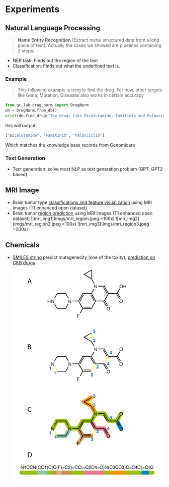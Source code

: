 # Experiments

## Natural Language Processing
> **Name Entity Recognition** (Extract meta/ structured data from a long piece of text). Actually the cases we showed are pipelines containing 2 steps:
* NER task: Finds out the region of the text
* Classification: Finds out what the underlined text is.

### Example
> This following example is tring to find the drug. For now, other targets like Gene, Mutation, Diseases also works in certain accuracy

```python
from gc_lab.drug_norm import DrugNorm
dn = DrugNorm.from_db()
print(dn.find_drug("The drugs like Bicalutamide, famitinib and Palbociclib."))
```

this will output:
```python
["Bicalutamide", "Famitinib", "Palbociclib"]
```

Which matches the knowledge base records from Genomicare
### Text Generation
* Text generation: solve most NLP as text generation problem (GPT, GPT2 based)

## MRI Image
* Brain tumor type [classifications and feature visualization](tumor_type_classification_and_its_implications.html) using MRI images (T1 enhanced open dataset)
* Brain tumor [region prediction](region_prediction.html) using MRI images (T1 enhanced open dataset)
![mri_img1](imgs/mri_region.jpeg =100x) ![mri_img2](imgs/mri_region2.jpeg =100x) ![mri_img3](imgs/mri_region3.jpeg =200x)
## Chemicals
* [SMILES string](https://en.wikipedia.org/wiki/Simplified_molecular-input_line-entry_system) precict mutagenecity (one of the toxity), [prediction on CKB drugs](toxity_prediction_ames.html)
![smiles string example](imgs/SMILES.png)
